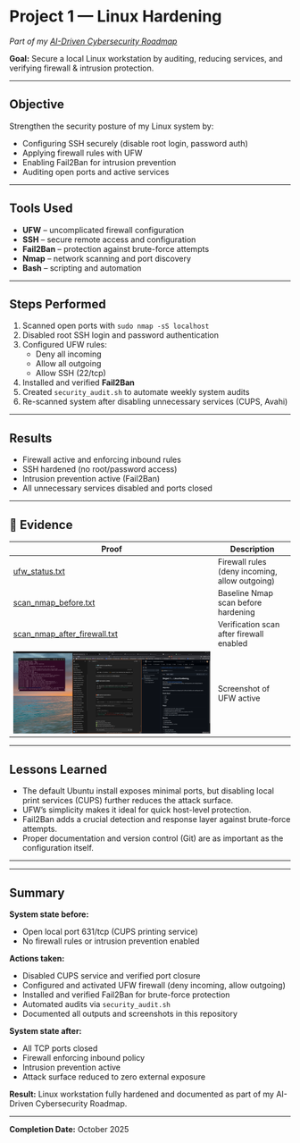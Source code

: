 # Project 1 — Linux Hardening
*Part of my [AI-Driven Cybersecurity Roadmap](../README.md)*  

**Goal:** Secure a local Linux workstation by auditing, reducing services, and verifying firewall & intrusion protection.

---

## Objective
Strengthen the security posture of my Linux system by:
- Configuring SSH securely (disable root login, password auth)
- Applying firewall rules with UFW
- Enabling Fail2Ban for intrusion prevention
- Auditing open ports and active services

---

## Tools Used
- **UFW** – uncomplicated firewall configuration  
- **SSH** – secure remote access and configuration  
- **Fail2Ban** – protection against brute-force attempts  
- **Nmap** – network scanning and port discovery  
- **Bash** – scripting and automation  

---

## Steps Performed
1. Scanned open ports with `sudo nmap -sS localhost`  
2. Disabled root SSH login and password authentication  
3. Configured UFW rules:
   - Deny all incoming  
   - Allow all outgoing  
   - Allow SSH (22/tcp)  
4. Installed and verified **Fail2Ban**  
5. Created `security_audit.sh` to automate weekly system audits  
6. Re-scanned system after disabling unnecessary services (CUPS, Avahi)

---

##  Results
- Firewall active and enforcing inbound rules  
- SSH hardened (no root/password access)  
- Intrusion prevention active (Fail2Ban)  
- All unnecessary services disabled and ports closed  

---

## 🧾 Evidence

| Proof | Description |
|-------|--------------|
| [ufw_status.txt](./ufw_status.txt) | Firewall rules (deny incoming, allow outgoing) |
| [scan_nmap_before.txt](./scan_nmap_before.txt) | Baseline Nmap scan before hardening |
| [scan_nmap_after_firewall.txt](./scan_nmap_after_firewall.txt) | Verification scan after firewall enabled |
| ![UFW Status](./screenshots/screenshot_ufw_status.png) | Screenshot of UFW active |

---

##  Lessons Learned
- The default Ubuntu install exposes minimal ports, but disabling local print services (CUPS) further reduces the attack surface.  
- UFW’s simplicity makes it ideal for quick host-level protection.  
- Fail2Ban adds a crucial detection and response layer against brute-force attempts.  
- Proper documentation and version control (Git) are as important as the configuration itself.

---
---

## Summary

**System state before:**  
- Open local port 631/tcp (CUPS printing service)  
- No firewall rules or intrusion prevention enabled  

**Actions taken:**  
- Disabled CUPS service and verified port closure  
- Configured and activated UFW firewall (deny incoming, allow outgoing)  
- Installed and verified Fail2Ban for brute-force protection  
- Automated audits via `security_audit.sh`  
- Documented all outputs and screenshots in this repository  

**System state after:**  
- All TCP ports closed  
- Firewall enforcing inbound policy  
- Intrusion prevention active  
- Attack surface reduced to zero external exposure  

**Result:** Linux workstation fully hardened and documented as part of my AI-Driven Cybersecurity Roadmap.

---


**Completion Date:** October 2025  
